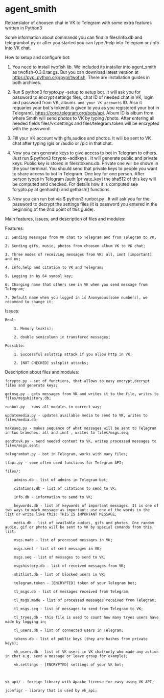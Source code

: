 # agent_smith
Retranslator of choosen chat in VK to Telegram with some extra features written in Python3

Some information about commands you can find in files/info.db and telegrambot.py  or after you started you can type /help into Telegram or /info into VK chat. 

How to setup and configure bot:
1. You need to install twofish lib. We included its installer into agent_smith as twofish-0.3.0.tar.gz. But you can download latest version at https://pypi.python.org/pypi/twofish. There are installation guides in both archives. 

2. Run $ python3 fcrypto.py -setup to setup bot. It will ask you for password to encrypt settings files, chat ID of needed chat in VK, login and password from VK, album`s and your VK account`s ID. Also it requaries your bot`s token(it is given to you as you registered your bot in Telegram). https://core.telegram.org/bots/api. Album ID is album from where Smith will send photos to VK by typing /photo. After entering all needed fields files/vk.settings and files/telegram.token will be encrypted with the password.

3. Fill your VK account with gifs,audios and photos. It will be sent to VK chat after typing /gis or /audio or /pic in that chat.

4. Now you can generate keys to give access to bot in Telegram to others. Just run $ python3 fcrypto -addkeys . It will generate public and private keys. Public key is stored in files/tokens.db. Private one will be shown in the your terminal. You should send that private keys to people you want to share access to bot in Telegram. One key for one person. After person types in Telegram /auth [private_key] the sha512 of this key will be computed and checked. For details how it is computed see fcrypto.py at genhash() and gethash() functions.

5. Now you can run bot via $ python3 runbot.py . It will ask you for the password to decrypt the settings files (it is password you entered in the beginning of the 2nd point of this guide).

Main features, issues, and description of files and modules:

Features:

	1. Sending messages from VK chat to Telegram and from Telegram to VK;

	2. Sending gifs, music, photos from choosen album VK to VK chat;

	3. Three modes of receiving messages from VK: all, imnt [important] and no;

	4. Info,help and citation to VK and Telegram;

	5. Logging in by 64 symbol key;

	6. Changing name that others see in VK when you send message from Telegram;

	7. Default name when you logged in is Anonymous[some numbers], we recomend to change it;


Issues:

	Real:

		1. Memory leak(s);

		2. double semicolumn in transfered messages;

	Possible:

		1. Successful sslstrip attack if you allow http in VK;

		2. [NOT CHECKED] sslsplit attacks;

Description about files and modules:

	fcrypto.py - set of functions, that allows to easy encrypt,decrypt files and generate keys;

	getmsg.py - gets messages from VK and writes it to the file, writes to files/msgshistory.db;

	runbot.py - runs all modules in correct way;

	updatemedia.py - updates available media to send to VK, writes to files/media.db; 

	makeseq.py - makes sequence of what messages will be sent to Telegram in two branches: all and imnt , writes to files/msgs.seq;

	sendtovk.py - send needed content to VK, writes processed messages to files/msgs.sent;

	telegrambot.py - bot in Telegram, works with many files;

	tlapi.py - some often used functions for Telegram API;

	files/:
		
		admins.db - list of admins in Telegram bot;

		citations.db - list of citations to send to VK;

		info.db - information to send to VK;

		keywords.db - list of keywords of important messages. It is one of two ways to mark message as important: use one of the words in the list or write like this: THIS IS IMPORTANT MESSAGE;

		media.db - list of available audios, gifs and photos. One random audio, gif or photo will be sent to VK by special comands from this list;

		msgs.made - list of processed messages in VK;

		msgs.sent - list of sent messages in VK;

		msgs.seq - list of messages to send to VK;

		msgshistory.db - list of received messages from VK;

		shitlist.db - list of blocked users in VK;

		telegram.token - [ENCRYPTED] token of your Telegram bot;

		tl_msgs.db - list of messages received from Telegram;

		tl_msgs.made - list of processed messages received from Telegram;

		tl_msgs.seq - list of messages to send from Telegram to VK;

		tl_tryes.db - this file is used to count how many tryes users have made by logging in;

		tl_users.db - list of connected users in Telegram;

		tokens.db - list of public keys (they are hashes from private keys);

		vk_users.db - list of VK users in VK chat(only who made any action in chat e.g. send a message or leave group for example);

		vk.settings - [ENCRYPTED] settings of your VK bot;

	

	vk_api/ - foreign library with Apache license for easy using VK API;

	jconfig/ - library that is used by vk_api;
